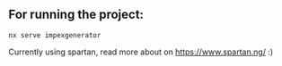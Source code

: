## For running the project:

`nx serve impexgenerator`

Currently using spartan, read more about on https://www.spartan.ng/ :)